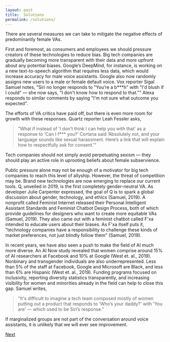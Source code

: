 ```yaml
---
layout: post
title:  Solutions
permalink: /solutions/
---
```

There are several measures we can take to mitigate the negative effects of predominantly female VAs.

First and foremost, as consumers and employees we should pressure creators of these technologies to reduce bias. Big tech companies are gradually becoming more transparent with their data and more upfront about any potential biases. Google’s DeepMind, for instance, is working on a new text-to-speech algorithm that requires less data, which would increase accuracy for male voice assistants. Google also now randomly assigns new users to a male or female default voice. Vox reporter Sigal Samuel notes, "Siri no longer responds to "You’re a b***h" with "I'd blush if I could" — she now says, "I don't know how to respond to that."" Alexa responds to similar comments by saying "I'm not sure what outcome you expected". 

The efforts of VA critics have paid off, but there is even more room for growth with these responses. Quartz reporter Leah Fessler asks, 
> "What if instead of 'I don’t think I can help you with that' as a response to 'Can I f*** you?' Cortana said ‘Absolutely not, and your language sounds like sexual harassment. Here’s a link that will explain how to respectfully ask for consent.’" 

Tech companies should not simply avoid perpetuating sexism — they should play an active role in uprooting beliefs about female subservience. 

Public pressure alone may not be enough of a motivator for big tech companies to reach this level of allyship. However, the threat of competition may be. Brand new technologies are now emerging to replace our current tools. Q, unveiled in 2019, is the first completely gender-neutral VA. As developer Julie Carpenter expressed, the goal of Q is to spark a global discussion about gender, technology, and ethics (Samuel, 2019). A nonprofit called Feminist Internet released their Personal Intelligent Assistant Standards and Feminist Chatbot Design Process, both of which provide guidelines for designers who want to create more equitable VAs (Samuel, 2019). They also came out with a feminist chatbot called F'xa intended to educate users about their biases. As F'xa itself puts it, "technology companies have a responsibility to challenge these kinds of market preferences, not just blindly follow them" (Samuel, 2019). 

In recent years, we have also seen a push to make the field of AI much more diverse. An AI Now study revealed that women comprise around 15% of AI researchers at Facebook and 10% at Google (West et. al., 2019). Nonbinary and transgender individuals are also underrepresented. Less than 5% of the staff at Facebook, Google and Microsoft are Black, and less than 6% are Hispanic (West et. al., 2019). Funding programs focused on inclusivity, reporting diversity statistics transparently, and increasing visibility for women and minorities already in the field can help to close this gap. Samuel writes, 

> "It's difficult to imagine a tech team composed mostly of women putting out a product that responds to 'Who’s your daddy?' with 'You are' — which used to be Siri’s response."

If marginalized groups are not part of the conversation around voice assistants, it is unlikely that we will ever see improvement. 

<a class="github-button" href="https://nishamcnealis.github.io/hagura/conclusion/" data-icon="octicon-star" data-size="large" data-show-count="true" aria-label="Next: Conclusion">Next</a>